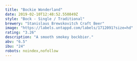 ```yaml
---
title: "Bockie Wonderland"
date: 2019-02-10T12:48:52.550849Z
style: "Bock - Single / Traditional"
brewery: "Stanislaus Brewskovitch Craft Beer"
image: "https://labels.untappd.com/labels/1712091?size=hd"
rating: "3.26"
description: "A smooth smokey bockbier."
abv: "6.5"
ibu: "24"
robots: noindex,nofollow
---
```

